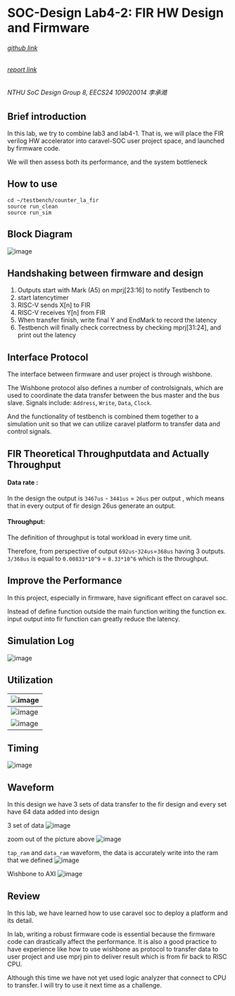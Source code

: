 # SOC-Design Lab4-2: FIR HW Design and Firmware

###### [github link](https://github.com/Charlee0207/SOC-Design/tree/main/Lab4-2)

###### [report link](https://hackmd.io/hVM9OsonQmqcCYmGOUGGtg)

###### NTHU SoC Design Group 8, EECS24 109020014 李承澔

## Brief introduction
In this lab, we try to combine lab3 and lab4-1. That is, we will place the FIR verilog HW accelerator into caravel-SOC user project space, and launched by firmware code.

We will then assess both its performance, and the system bottleneck

## How to use
```
cd ~/testbench/counter_la_fir
source run_clean
source run_sim
```

## Block Diagram
![image](https://github.com/Charlee0207/SOC-Design/assets/85032763/a327a270-e11e-4dba-90f3-2b15e9bc7ec8)


## Handshaking between firmware and design
1. Outputs start with Mark (A5) on mprj[23:16] to notify Testbench to
2. start latencytimer 
3. RISC-V sends X[n] to FIR
4. RISC-V receives Y[n] from FIR
5. When transfer finish, write final Y and EndMark to record the latency
6. Testbench will finally check correctness by checking mprj[31:24], and print out the latency

## Interface Protocol
The interface between firmware and user project is through wishbone. 

The Wishbone protocol also defines a number of controlsignals, which are used to coordinate the data transfer between the
bus master and the bus slave. 
Signals include: `Address`, `Write`, `Data`, `Clock`.

And the functionality of testbench is combined them together to a simulation unit so that we can utilize caravel platform to transfer data and control signals.

## FIR Theoretical Throughputdata and Actually Throughput
#### Data rate :
In the design the output is `3467us` - `3441us` = `26us` per output ,
which means that in every output of fir design 26us generate an output.

#### Throughput:
The definition of throughput is total workload in every time unit.

Therefore, from perspective of output `692us`-`324us`=`368us` having 3 outputs. 
`3/368us` is equal to `0.00833*10^9` = `8.33*10^6` which is the throughput.

## Improve the Performance
In this project, especially in firmware, have significant effect on caravel soc.

Instead of define function outside the main function writing the function 
ex. input output into fir function can greatly reduce the latency.

## Simulation Log
![image](https://github.com/Charlee0207/SOC-Design/assets/85032763/e893aeca-de69-4a25-9375-6a8388db6008)


## Utilization


| ![image](https://github.com/Charlee0207/SOC-Design/assets/85032763/70234fa8-1c55-46ed-a472-09d4a81e20d9)| 
| -------- | 
| ![image](https://github.com/Charlee0207/SOC-Design/assets/85032763/1374589c-e1e0-4db0-be2e-23f6a592f08c) | 
| ![image](https://github.com/Charlee0207/SOC-Design/assets/85032763/0661399a-122c-4c96-a539-fa48c583e68d) |


## Timing
![image](https://github.com/Charlee0207/SOC-Design/assets/85032763/f81253c3-3de7-42e5-8ec7-ae6748221532)


## Waveform
In this design we have 3 sets of data transfer to the fir design and
every set have 64 data added into design

3 set of data
![image](https://github.com/Charlee0207/SOC-Design/assets/85032763/7d520e2d-1b2d-4d0a-82af-4a3b8d993418)


zoom out of the picture above
![image](https://github.com/Charlee0207/SOC-Design/assets/85032763/6e09de98-dbd7-4ef0-8cec-47da96a97ea2)


`tap_ram` and `data_ram` waveform, the data
is accurately write into the ram that we defined
![image](https://github.com/Charlee0207/SOC-Design/assets/85032763/ddf22db2-7121-43a2-b447-455b268564fc)


Wishbone to AXI
![image](https://github.com/Charlee0207/SOC-Design/assets/85032763/c835e35a-0e66-4f23-9a21-23ea084b48f9)



## Review
In this lab, we have learned how to use caravel soc to deploy a platform and its detail.

In lab, writing a robust firmware code is essential because the firmware code can drastically affect the performance. It is also a good practice to have experience like how to use wishbone as protocol to transfer data to user project and use mprj pin to deliver result which is from fir back to RISC CPU.

Although this time we have not yet used logic analyzer that connect to CPU to transfer. I will try to use it next time as a challenge.

